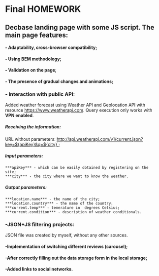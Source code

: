 # Final HOMEWORK
## Decbase landing page with some JS script. The main page features:
#### - Adaptability, cross-browser compatibility;
#### - Using BEM methodology;
#### - Validation on the page;
#### - The presence of gradual changes and animations;
### - Interaction with public API:

Added weather forecast using Weather API and Geolocation API with resource <https://www.weatherapi.com>. 
Query execution only works with **VPN enabled**.

##### Receiving the information:

URL without parameters: http://api.weatherapi.com/v1/current.json?key=${apiKey}&q=${city}`;

##### Input parameters:
```
***apiKey*** - which can be easily obtained by registering on the site;  
***city*** - the city where we want to know the weather.
```
##### Output parameters:
```
***location.name*** - the name of the city;  
***location.country*** - the name of the country;  
***current.temp*** - temerature in  degrees Celsius;  
***current.condition*** - description of weather conditionals.  
```
### -JSON+JS filtering projects:

JSON file was created by myself, without any other sources.

#### -Implementation of switching different reviews (carousel);
#### -After correctly filling out the data storage form in the local storage;
#### -Added links to social networks.
